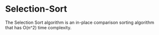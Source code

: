 # Selection-Sort
The Selection Sort algorithm is an in-place comparison sorting algorithm that has O(n^2) time complexity.